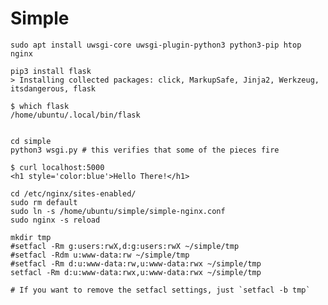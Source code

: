 Simple
======

    sudo apt install uwsgi-core uwsgi-plugin-python3 python3-pip htop nginx

    pip3 install flask
    > Installing collected packages: click, MarkupSafe, Jinja2, Werkzeug, itsdangerous, flask

    $ which flask
    /home/ubuntu/.local/bin/flask


    cd simple
    python3 wsgi.py # this verifies that some of the pieces fire

    $ curl localhost:5000
    <h1 style='color:blue'>Hello There!</h1>

    cd /etc/nginx/sites-enabled/
    sudo rm default
    sudo ln -s /home/ubuntu/simple/simple-nginx.conf
    sudo nginx -s reload

    mkdir tmp
    #setfacl -Rm g:users:rwX,d:g:users:rwX ~/simple/tmp
    #setfacl -Rdm u:www-data:rw ~/simple/tmp
    #setfacl -Rm d:u:www-data:rw,u:www-data:rwx ~/simple/tmp
    setfacl -Rm d:u:www-data:rwx,u:www-data:rwx ~/simple/tmp

    # If you want to remove the setfacl settings, just `setfacl -b tmp`

